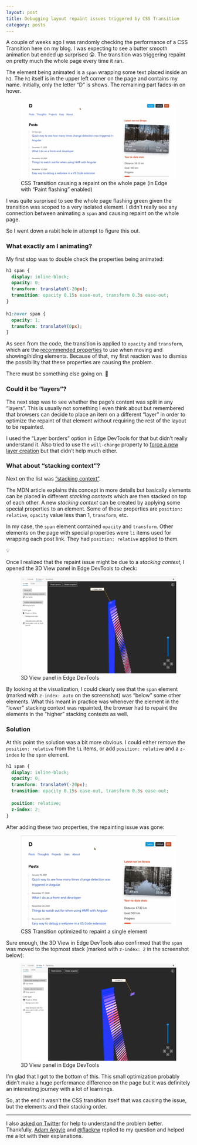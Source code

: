 ```yaml
---
layout: post
title: Debugging layout repaint issues triggered by CSS Transition
category: posts
---
```


A couple of weeks ago I was randomly checking the performance of a CSS Transition here on my blog. I was expecting to see a butter smooth animation but ended up surprised 😲. The transition was triggering repaint on pretty much the whole page every time it ran.

The element being animated is a `span` wrapping some text placed inside an `h1`. The `h1` itself is in the upper left corner on the page and contains my name. Initially, only the letter “D” is shows. The remaining part fades-in on hover.

<figure>
  <img src="/assets/img/2021/02/18/css-transition-causing-repaint.webp" alt="">
  <figcaption>CSS Transition causing a repaint on the whole page (in Edge with “Paint flashing” enabled)</figcaption>
</figure>

I was quite surprised to see the whole page flashing green given the transition was scoped to a very isolated element. I didn’t really see any connection between animating a `span` and causing repaint on the whole page.

So I went down a rabit hole in attempt to figure this out.

### What exactly am I animating?

My first stop was to double check the properties being animated:

```css
h1 span {
  display: inline-block;
  opacity: 0;
  transform: translateY(-20px);
  transition: opacity 0.15s ease-out, transform 0.3s ease-out;
}

h1:hover span {
  opacity: 1;
  transform: translateY(0px);
}
```

As seen from the code, the transition is applied to `opacity` and `transform`, which are the [recommended properties](https://web.dev/animations-guide/) to use when moving and showing/hiding elements. Because of that, my first reaction was to dismiss the possibility that these properties are causing the problem.

There must be something else going on. 🤔

### Could it be “layers”?

The next step was to see whether the page’s content was split in any “layers”. This is usually not something I even think about but remembered that browsers can decide to place an item on a different “layer” in order to optimize the repaint of that element without requiring the rest of the layout to be repainted.

I used the “Layer borders” option in Edge DevTools for that but didn’t really understand it. Also tried to use the `will-change` property to [force a new layer creation](https://web.dev/animations-guide/#force) but that didn’t help much either.

### What about “stacking context”?

Next on the list was [“stacking context”](https://developer.mozilla.org/en-US/docs/Web/CSS/CSS_Positioning/Understanding_z_index/The_stacking_context).

The MDN article explains this concept in more details but basically elements can be placed in different *stacking contexts* which are then stacked on top of each other. A new *stacking context* can be created by applying some special properties to an element. Some of those properties are `position: relative`, `opacity` value less than 1, `transform`, etc.

In my case, the `span` element contained `opacity` and `transform`. Other elements on the page with special properties were `li` items used for wrapping each post link. They had `position: relative` applied to them.

💡

Once I realized that the repaint issue might be due to a *stacking context*, I opened the 3D View panel in Edge DevTools to check:

<figure>
  <img src="/assets/img/2021/02/18/3D-View-panel-in-Edge-DevTools-z-index-auto.png" alt="">
  <figcaption>3D View panel in Edge DevTools</figcaption>
</figure>

By looking at the visualization, I could clearly see that the `span` element (marked with `z-index: auto` on the screenshot) was “below” some other elements. What this meant in practice was whenever the element in the “lower” stacking context was repainted, the browser had to repaint the elements in the “higher” stacking contexts as well.

### Solution

At this point the solution was a bit more obvious. I could either remove the `position: relative` from the `li` items, or add `position: relative` and a `z-index` to the `span` element.

```css
h1 span {
  display: inline-block;
  opacity: 0;
  transform: translateY(-20px);
  transition: opacity 0.15s ease-out, transform 0.3s ease-out;

  position: relative;
  z-index: 2;
}
```

After adding these two properties, the repainting issue was gone:

<figure>
  <img src="/assets/img/2021/02/18/css-transition-problem-fixed.webp" alt="">
  <figcaption>CSS Transition optimized to repaint a single element</figcaption>
</figure>

Sure enough, the 3D View in Edge DevTools also confirmed that the `span` was moved to the topmost stack (marked with `z-index: 2` in the screenshot below):

<figure>
  <img src="/assets/img/2021/02/18/3D-View-panel-in-Edge-DevTools-z-index-2.png" alt="">
  <figcaption>3D View panel in Edge DevTools</figcaption>
</figure>

I’m glad that I got to the bottom of this. This small optimization probably didn’t make a huge performance difference on the page but it was definitely an interesting journey with a lot of learnings.

So, at the end it wasn’t the CSS transition itself that was causing the issue, but the elements and their stacking order.

---

I also [asked on Twitter](https://twitter.com/dzhavatushev/status/1360653689703301128) for help to understand the problem better. Thankfully, [Adam Argyle](https://twitter.com/argyleink) and [@flackrw](https://twitter.com/flackrw) replied to my question and helped me a lot with their explanations.
